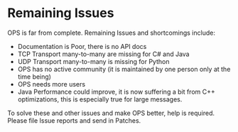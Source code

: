 # Remaining Issues #

OPS is far from complete. Remaining Issues and shortcomings include:

  * Documentation is Poor, there is no API docs
  * TCP Transport many-to-many are missing for C# and Java
  * UDP Transport many-to-many is missing for Python
  * OPS has no active community (it is maintained by one person only at the time being)
  * OPS needs more users
  * Java Performance could improve, it is now suffering a bit from C++ optimizations, this is especially true for large messages.

To solve these and other issues and make OPS better, help is required. Please file Issue reports and send in Patches.
